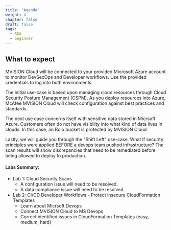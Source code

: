 ```yaml
---
title: "Agenda"
weight: 4
chapter: false
draft: false
tags:
  - RSA
  - beginner
---
```

## What to expect

MVISION Cloud will be connected to your provided Microsoft Azure account to monitor DevSecOps and Developer workflows. Use the provided credentials to log into both environments. 

The initial use-case is based upon managing cloud resources through Cloud Security Posture Management (CSPM). As you deploy resources into Azure, McAfee MVISION Cloud will check configuration against best practices and standards. 

The next use case concerns itself with sensitive data stored in Micrsoft Azure. Customers often do not have visibility into what kind of data lives in clouds. In this case, an Bolb bucket is protected by MVISION Cloud 

Lastly, we will guide you through the "Shift Left" use-case. What if security principles were applied BEFORE a devops team pushed infrastructure? The scan results will show discrepancies that need to be remediated before being allowed to deploy to production. 

#### Labs Summary: 
+ Lab 1: Cloud Security Scans
     - A configuration issue will need to be resolved. 
     - A data compliance issue will need to be resolved. 
+ Lab 2:  CI/CD Developer Workflows - Protect insecure CloudFormation Templates
     - Learn about Micrsoft Devops
     - Connect MVISION Cloud to MS Devops
     - Correct identified issues in CloudFormation Templates (easy, medium, hard) 

